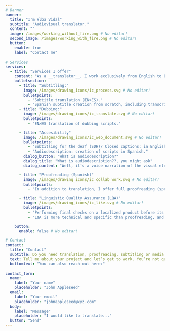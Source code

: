 ```yaml
---
# Banner
banner:
  title: "I'm Alba Vidal"
  subtitle: "Audiovisual translator." 
  content: ""
  image: /images/working_without_fire.png # No editar!
  second_image: /images/working_with_fire.png # No editar!
  button:
    enable: true
    label: "Contact me"
    
# Services
services:
  - title: "Services I offer"
    content: "As a __translator__, I work exclusively from English to European Spanish (__EN>ES__). This has allowed me to focus on the audiovisual field and specialize in it, even though I also offer marketing and generalist translation."
    bulletsection:
      - title: "Subtitling:"
        image: /images/drawing_icons/ic_process.svg # No editar!
        bulletpoints:
          - "Subtitle translation (EN>ES)."
          - "Spanish subtitle creation from scratch, including transcription and time-spotting."
      - title: "Dubbing:"
        image: /images/drawing_icons/ic_translate.svg # No editar!
        bulletpoints:
          - "EN>ES translation of dubbing scripts."

      - title: "Accesibility"
        image: /images/drawing_icons/ic_web_document.svg # No editar!
        bulletpoints:
          - "Subtitling for the deaf (SDH)/ Closed captions: in English (from a script or transcript) and EN>ES translation."
          - "Audiodescription: creation of scripts in Spanish."
        dialog_button: "What is audiodescription?"
        dialog_title: "What is audiodescription??, you might ask"
        dialog_content: "Well, it’s a voice narration of the visual elements we see on screen, and it aims to make films and TV more accessible for the visually impaired. It’s a beautiful craft, and so necessary. You can read more about it [here](https://www.3playmedia.com/blog/what-is-audio-description/)."

      - title: "Proofreading (Spanish)"
        image: /images/drawing_icons/ic_collab_work.svg # No editar!
        bulletpoints:
          - "In addition to translation, I offer full proofreading (spelling, grammar and style) of Spanish originals and translations. Don’t let careless punctuation or odd-sounding calques ruin a good text. As we say in Spain, four eyes see more than two. And yes, I am that annoying friend who walks around pointing at street signs because 'there’s a missing comma!'"

      - title: "Linguistic Quality Assurance (LQA)"
        image: /images/drawing_icons/ic_like.svg # No editar!
        bulletpoints:
          - "Performing final checks on a localized product before its launch is essential to avoid a myriad of possible last minute errors."
          - "LQA is more technical and specific than proofreading, and it involves tasks such as checking style and clients guides, using specific software and implement last minute changes requested by the client. The process usually goes beyond the languages we speak, having to perform checks on tens of languages we don’t know. This is why LQA requires solid linguistic knowledge, as well as the skill of knowing where to look and what to look for."

    button:
      enable: false # No editar!

# Contact
contact:
  title: "Contact"
  subtitle: Do you need translation, proofreading, subtitling or media accessibility services?
  text: Tell me about your project and let’s get to work. You’re not quite sure what you need? Drop me a line anyway! I will help you figure out what the best option for you is and give you a no obligation quote.
  bottomtext: "You can also reach out here:"
  
contact_form:
  name:
    label: "Your name"
    placeholder: "John Appleseed"
  email:
    label: "Your email"
    placeholder: "johnappleseed@xyz.com"
  body:
    label: "Message"
    placeholder: "I would like to translate..."
  button: "Send"
---
```





